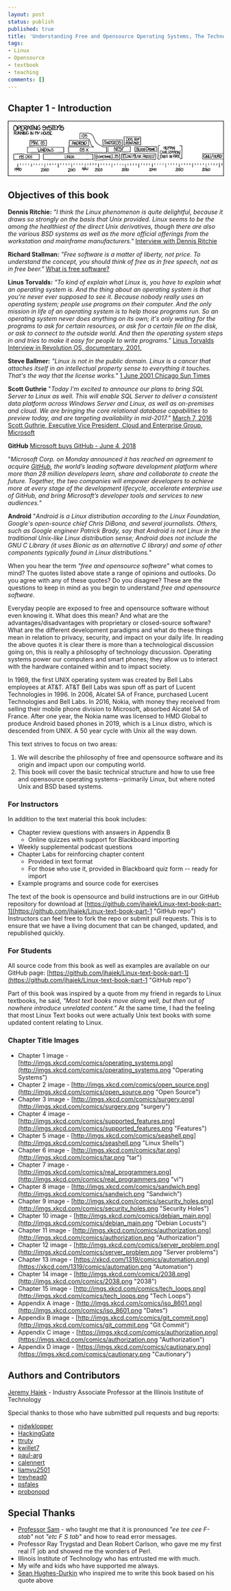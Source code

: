 ```yaml
---
layout: post
status: publish
published: true
title: 'Understanding Free and Opensource Operating Systems, The Technology and Philosophy Of - Chapter 01 - Introduction'
tags: 
- Linux
- Opensource
- textbook
- teaching
comments: []
---
```


## Chapter 1 - Introduction

![*One of the survivors, poking around in the ruins with the point of a spear, uncovers a singed photo of Richard Stallman. They stare in silence. "This," one of them finally says, "This is a man who BELIEVED in something."*](/assets/Chapter-Header/Chapter-01/operating_systems.png "Operating Systems")

## Objectives of this book

**Dennis Ritchie:** *"I think the Linux phenomenon is quite delightful, because it draws so strongly on the basis that Unix provided. Linux seems to be the among the healthiest of the direct Unix derivatives, though there are also the various BSD systems as well as the more official offerings from the workstation and mainframe manufacturers."* [Interview with Dennis Ritchie](http://www.linuxfocus.org/English/July1999/article79.html "Dennis Ritchie Quote")

**Richard Stallman:** *"Free software is a matter of liberty, not price. To understand the concept, you should think of free as in free speech, not as in free beer."* [What is free software?](https://www.gnu.org/philosophy/free-sw.html "Free Software")
  
**Linus Torvalds:** *"To kind of explain what Linux is, you have to explain what an operating system is. And the thing about an operating system is that you're never ever supposed to see it. Because nobody really uses an operating system; people use programs on their computer. And the only mission in life of an operating system is to help those programs run. So an operating system never does anything on its own; it's only waiting for the programs to ask for certain resources, or ask for a certain file on the disk, or ask to connect to the outside world. And then the operating system steps in and tries to make it easy for people to write programs."* [Linus Torvalds Interview in Revolution OS, documentary, 2001.](https://en.wikiquote.org/wiki/Linus_Torvalds#2000-04 "Interview")

**Steve Ballmer:** *"Linux is not in the public domain. Linux is a cancer that attaches itself in an intellectual property sense to everything it touches. That's the way that the license works."*  [1 June 2001 Chicago Sun Times](https://web.archive.org/web/20011108013601/http://www.suntimes.com/output/tech/cst-fin-micro01.html "Steve Ballmer calls Linux a cancer")

**Scott Guthrie** "*Today I’m excited to announce our plans to bring SQL Server to Linux as well. This will enable SQL Server to deliver a consistent data platform across Windows Server and Linux, as well as on-premises and cloud. We are bringing the core relational database capabilities to preview today, and are targeting availability in mid-2017.*" [March 7, 2016 Scott Guthrie, Executive Vice President, Cloud and Enterprise Group, Microsoft](https://blogs.microsoft.com/blog/2016/03/07/announcing-sql-server-on-linux/#sm.0000164n8bkaqfeawtecf32pv82bz "Microsoft Loves Linux")

**GitHub** [Microsoft buys GitHub - June 4, 2018](https://news.microsoft.com/2018/06/04/microsoft-to-acquire-github-for-7-5-billion/ "Microsoft buys GitHub")

"*Microsoft Corp. on Monday announced it has reached an agreement to acquire [GitHub](https://github.com "GitHub"), the world’s leading software development platform where more than 28 million developers learn, share and collaborate to create the future. Together, the two companies will empower developers to achieve more at every stage of the development lifecycle, accelerate enterprise use of GitHub, and bring Microsoft’s developer tools and services to new audiences.*"

**Android**  "*Android is a Linux distribution according to the Linux Foundation, Google's open-source chief Chris DiBona, and several journalists. Others, such as Google engineer Patrick Brady, say that Android is not Linux in the traditional Unix-like Linux distribution sense; Android does not include the GNU C Library (it uses Bionic as an alternative C library) and some of other components typically found in Linux distributions.*"

When you hear the term *"free and opensource software"* what comes to mind? The quotes listed above state a range of opinions and outlooks. Do you agree with any of these quotes?  Do you disagree? These are the questions to keep in mind as you begin to understand *free and opensource software*.

Everyday people are exposed to free and opensource software without even knowing it. What does this mean?  And what are the advantages/disadvantages with proprietary or closed-source software?  What are the different development paradigms and what do these things mean in relation to privacy, security, and impact on your daily life.  In reading the above quotes it is clear there is more than a technological discussion going on, this is really a philosophy of technology discussion.  Operating systems power our computers and smart phones; they allow us to interact with the hardware contained within and to impact society.

In 1969, the first UNIX operating system was created by Bell Labs employees at AT&T.  AT&T Bell Labs was spun off as part of Lucent Technologies in 1996.  In 2006, Alcatel SA of France, purchased Lucent Technologies and Bell Labs. In 2016, Nokia, with money they received from selling their mobile phone division to Microsoft, absorbed Alcatel SA of France.  After one year, the Nokia name was licensed to HMD Global to produce Android based phones in 2019, which is a Linux distro, which is descended from UNIX.  A 50 year cycle with Unix all the way down.

This text strives to focus on two areas:

1) We will describe the philosophy of free and opensource software and its origin and impact upon our computing world.  
1) This book will cover the basic technical structure and how to use free and opensource operating systems--primarily Linux, but where noted Unix and BSD based systems.  
  
### For Instructors

In addition to the text material this book includes:

* Chapter review questions with answers in Appendix B
  * Online quizzes with support for Blackboard importing
* Weekly supplemental podcast questions
* Chapter Labs for reinforcing chapter content
  * Provided in text format
  * For those who use it, provided in Blackboard quiz form -- ready for import
* Example programs and source code for exercises

The text of the book is opensource and build instructions are in our GitHub repository for download at [https://github.com/jhajek/Linux-text-book-part-1](https://github.com/jhajek/Linux-text-book-part-1 "GitHub repo") Instructors can feel free to fork the repo or submit pull requests.  This is to ensure that we have a living document that can be changed, updated, and republished quickly.  

### For Students

All source code from this book as well as examples are available on our GitHub page: [https://github.com/jhajek/Linux-text-book-part-1](https://github.com/jhajek/Linux-text-book-part-1 "GitHub repo")

Part of this book was inspired by a quote from my friend in regards to Linux textbooks, he said, *"Most text books move along well, but then out of nowhere introduce unrelated content."*  At the same time, I had the feeling that most Linux Text books out were actually Unix text books with some updated content relating to Linux.

### Chapter Title Images
  
* Chapter 1 image - [http://imgs.xkcd.com/comics/operating_systems.png](http://imgs.xkcd.com/comics/operating_systems.png "Operating Systems")
* Chapter 2 image - [http://imgs.xkcd.com/comics/open_source.png](http://imgs.xkcd.com/comics/open_source.png "Open Source")
* Chapter 3 image - [http://imgs.xkcd.com/comics/surgery.png](http://imgs.xkcd.com/comics/surgery.png "surgery")
* Chapter 4 image - [http://imgs.xkcd.com/comics/supported_features.png](http://imgs.xkcd.com/comics/supported_features.png "Features")
* Chapter 5 image - [http://imgs.xkcd.com/comics/seashell.png](http://imgs.xkcd.com/comics/seashell.png  "Linux Shells")
* Chapter 6 image - [http://imgs.xkcd.com/comics/tar.png](http://imgs.xkcd.com/comics/tar.png "tar")
* Chapter 7 image - [http://imgs.xkcd.com/comics/real_programmers.png](http://imgs.xkcd.com/comics/real_programmers.png "vi")
* Chapter 8 image - [http://imgs.xkcd.com/comics/sandwich.png](http://imgs.xkcd.com/comics/sandwich.png "Sandwich")
* Chapter 9 image - [http://imgs.xkcd.com/comics/security_holes.png](http://imgs.xkcd.com/comics/security_holes.png "Security Holes")
* Chapter 10 image - [http://imgs.xkcd.com/comics/debian_main.png](http://imgs.xkcd.com/comics/debian_main.png "Debian Locusts")
* Chapter 11 image - [http://imgs.xkcd.com/comics/authorization.png](http://imgs.xkcd.com/comics/authorization.png "Authorization")
* Chapter 12 image - [http://imgs.xkcd.com/comics/server_problem.png](http://imgs.xkcd.com/comics/server_problem.png "Server problems")
* Chapter 13 image - [https://xkcd.com/1319/comics/automation.png](https://xkcd.com/1319/comics/automation.png  "Automation")
* Chapter 14 image - [http://imgs.xkcd.com/comics/2038.png](http://imgs.xkcd.com/comics/2038.png "2038")
* Chapter 15 image - [http://imgs.xkcd.com/comics/tech_loops.png](http://imgs.xkcd.com/comics/tech_loops.png "Tech Loops")
* Appendix A image - [http://imgs.xkcd.com/comics/iso_8601.png](http://imgs.xkcd.com/comics/iso_8601.png  "Dates")
* Appendix B image - [http://imgs.xkcd.com/comics/git_commit.png](http://imgs.xkcd.com/comics/git_commit.png  "Git Commit")
* Appendix C image - [https://imgs.xkcd.com/comics/authorization.png](https://imgs.xkcd.com/comics/authorization.png "Authorization")
* Appendix D image - [https://imgs.xkcd.com/comics/cautionary.png](https://imgs.xkcd.com/comics/cautionary.png "Cautionary")

## Authors and Contributors

[Jeremy Hajek](https://appliedtech.iit.edu/people/jeremy-hajek "Jeremy Hajek") - Industry Associate Professor at the Illinois Institute of Technology

Special thanks to those who have submitted pull requests and bug reports:

* [njdwklopper](https://github.com/njdwklopper "GitHub Profile for njdwklopper")
* [HackingGate](https://github.com/HackingGate "GitHub profile for HackingGate")
* [ttruty](https://github.com/ttruty "GitHub profile for ttruty")
* [kwillet7](https://github.com/kwillett7 "GitHub profile for kwillet7")
* [paul-arg](https://github.com/paul-arg "GitHub profile for paul-arg")
* [calennert](https://github.com/calennert "GitHub profile for calennert")
* [liamvu2501](https://github.com/liamvu2501 "GitHub profile for liamvu2501")
* [trevhead0](https://github.com/trevhead0 "GitHub profile for trevhead0")
* [psfales](https://github.com/psfales "GitHub profile for psfales")
* [probonopd](https://github.com/probonopd "GitHub profile for probonopd")

## Special Thanks

* [Professor Sam](https://appliedtech.iit.edu/people/sheikh-sam-shamsuddin "Sam") - who taught me that it is pronounced *"ee tee cee F-stab"* not *"etc F S tab"* and how to read error messages.
* Professor Ray Trygstad and Dean Robert Carlson, who gave me my first real IT job and showed me the wonders of Perl.
* Illinois Institute of Technology who has entrusted me with much.
* My wife and kids who have supported me always.
* [Sean Hughes-Durkin](https://appliedtech.iit.edu/people/sean-hughes-durkin "Sean Hughes-Durkin Info") who inspired me to write this book based on his quote above
